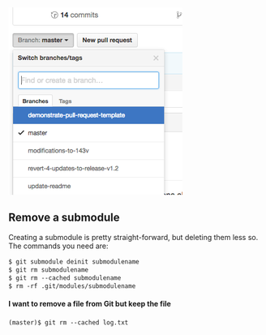 
![xxx](https://raw.githubusercontent.com/ChickenKyiv/awesome-git-article/master/img/PR/CreatePR/branch-dropdown.png)

## Remove a submodule
Creating a submodule is pretty straight-forward, but deleting them less so. The commands you need are:

```
$ git submodule deinit submodulename
$ git rm submodulename
$ git rm --cached submodulename
$ rm -rf .git/modules/submodulename

```

#### I want to remove a file from Git but keep the file

`(master)$ git rm --cached log.txt`
